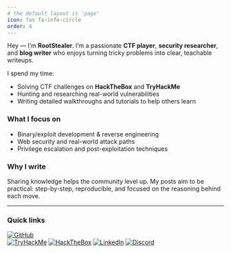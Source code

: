 ```yaml
---
# the default layout is 'page'
icon: fas fa-info-circle
order: 4
---
```



Hey — I’m **RootStealer**. I’m a passionate **CTF player**, **security researcher**, and **blog writer** who enjoys turning tricky problems into clear, teachable writeups.

I spend my time:
- Solving CTF challenges on **HackTheBox** and **TryHackMe**  
- Hunting and researching real-world vulnerabilities  
- Writing detailed walkthroughs and tutorials to help others learn

### What I focus on
- Binary/exploit development & reverse engineering  
- Web security and real-world attack paths  
- Privilege escalation and post-exploitation techniques

### Why I write
Sharing knowledge helps the community level up. My posts aim to be practical: step-by-step, reproducible, and focused on the reasoning behind each move.

---

### Quick links
[![GitHub](https://img.shields.io/badge/GitHub-Profile-black?logo=github)](https://github.com/Ste4ler)  
[![TryHackMe](https://img.shields.io/badge/TryHackMe-Profile-red?logo=tryhackme)](https://tryhackme.com/p/TheVigilantPerson) 
[![HackTheBox](https://img.shields.io/badge/HackTheBox-Profile-green?logo=hackthebox)](https://app.hackthebox.com/profile/1851424)
[![LinkedIn](https://img.shields.io/badge/LinkedIn-Profile-blue?logo=linkedin)](https://www.linkedin.com/in/shobhit-tomar-04a50b2a0)
[![Discord](https://img.shields.io/badge/Discord-1304653484217602079-blue?logo=discord)](https://discord.com/users/1304653484217602079)

